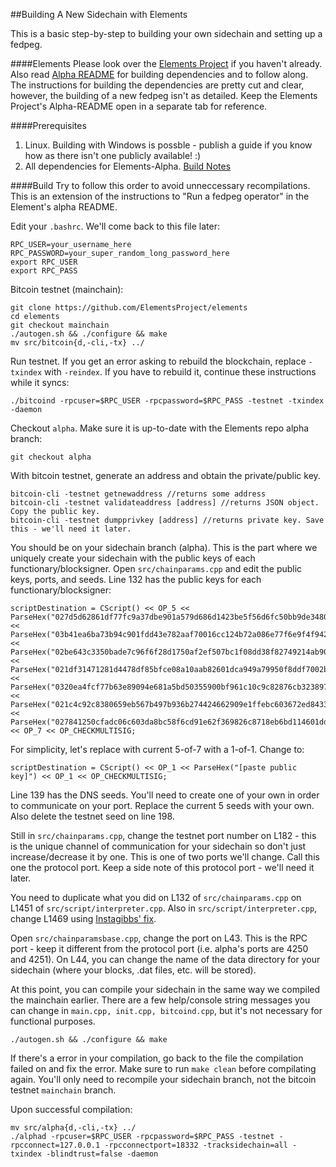 ##Building A New Sidechain with Elements

This is a basic step-by-step to building your own sidechain and setting up a fedpeg. 

####Elements
Please look over the [Elements Project](https://github.com/ElementsProject/elements) if you haven't already. Also read [Alpha README](https://github.com/ElementsProject/elements/blob/alpha/alpha-README.md) for building dependencies and to follow along. The instructions for building the dependencies are pretty cut and clear, however, the building of a new fedpeg isn't as detailed. Keep the Elements Project's Alpha-README open in a separate tab for reference. 

####Prerequisites
1. Linux. Building with Windows is possble - publish a guide if you know how as there isn't one publicly available! :)
2. All dependencies for Elements-Alpha. [Build Notes](https://github.com/bitcoin/bitcoin/blob/master/doc/build-unix.md)

####Build
Try to follow this order to avoid unneccessary recompilations. This is an extension of the instructions to "Run a fedpeg operator" in the Element's alpha README.

Edit your `.bashrc`. We'll come back to this file later:
```
RPC_USER=your_username_here
RPC_PASSWORD=your_super_random_long_password_here
export RPC_USER
export RPC_PASS
```

Bitcoin testnet (mainchain):
```
git clone https://github.com/ElementsProject/elements
cd elements
git checkout mainchain
./autogen.sh && ./configure && make
mv src/bitcoin{d,-cli,-tx} ../
```

Run testnet. If you get an error asking to rebuild the blockchain, replace `-txindex` with `-reindex`. If you have to rebuild it, continue these instructions while it syncs:
```
./bitcoind -rpcuser=$RPC_USER -rpcpassword=$RPC_PASS -testnet -txindex -daemon
```

Checkout `alpha`. Make sure it is up-to-date with the Elements repo alpha branch:
```
git checkout alpha
```

With bitcoin testnet, generate an address and obtain the private/public key.
```
bitcoin-cli -testnet getnewaddress //returns some address
bitcoin-cli -testnet validateaddress [address] //returns JSON object. Copy the public key.
bitcoin-cli -testnet dumpprivkey [address] //returns private key. Save this - we'll need it later.
```
You should be on your sidechain branch (alpha). This is the part where we uniquely create your sidechain with the public keys of each functionary/blocksigner. Open `src/chainparams.cpp` and edit the public keys, ports, and seeds. Line 132 has the public keys for each functionary/blocksigner: 
```
scriptDestination = CScript() << OP_5 << ParseHex("027d5d62861df77fc9a37dbe901a579d686d1423be5f56d6fc50bb9de3480871d1") << ParseHex("03b41ea6ba73b94c901fdd43e782aaf70016cc124b72a086e77f6e9f4f942ca9bb") << ParseHex("02be643c3350bade7c96f6f28d1750af2ef507bc1f08dd38f82749214ab90d9037") << ParseHex("021df31471281d4478df85bfce08a10aab82601dca949a79950f8ddf7002bd915a") << ParseHex("0320ea4fcf77b63e89094e681a5bd50355900bf961c10c9c82876cb3238979c0ed") << ParseHex("021c4c92c8380659eb567b497b936b274424662909e1ffebc603672ed8433f4aa1") << ParseHex("027841250cfadc06c603da8bc58f6cd91e62f369826c8718eb6bd114601dd0c5ac") << OP_7 << OP_CHECKMULTISIG;
```
For simplicity, let's replace with current 5-of-7 with a 1-of-1. Change to: 
```
scriptDestination = CScript() << OP_1 << ParseHex("[paste public key]") << OP_1 << OP_CHECKMULTISIG;
```
Line 139 has the DNS seeds. You'll need to create one of your own in order to communicate on your port. Replace the current 5 seeds with your own. Also delete the testnet seed on line 198. 

Still in `src/chainparams.cpp`, change the testnet port number on L182 - this is the unique channel of communication for your sidechain so don't just increase/decrease it by one. This is one of two ports we'll change. Call this one the protocol port. Keep a side note of this protocol port - we'll need it later.

You need to duplicate what you did on L132 of `src/chainparams.cpp` on L1451 of `src/script/interpreter.cpp`. Also in `src/script/interpreter.cpp`, change L1469 using [Instagibbs' fix](https://github.com/instagibbs/elements/commit/d390521215f1b47f8d46e8af728c5d353e1db4bf).

Open `src/chainparamsbase.cpp`, change the port on L43. This is the RPC port - keep it different from the protocol port (i.e. alpha's ports are 4250 and 4251). On L44, you can change the name of the data directory for your sidechain (where your blocks, .dat files, etc. will be stored). 

At this point, you can compile your sidechain in the same way we compiled the mainchain earlier. There are a few help/console string messages you can change in `main.cpp, init.cpp, bitcoind.cpp`, but it's not necessary for functional purposes. 

```
./autogen.sh && ./configure && make
```

If there's a error in your compilation, go back to the file the compilation failed on and fix the error. Make sure to run `make clean` before compilating again. You'll only need to recompile your sidechain branch, not the bitcoin testnet `mainchain` branch.

Upon successful compilation:
```
mv src/alpha{d,-cli,-tx} ../
./alphad -rpcuser=$RPC_USER -rpcpassword=$RPC_PASS -testnet -rpcconnect=127.0.0.1 -rpcconnectport=18332 -tracksidechain=all -txindex -blindtrust=false -daemon
```
